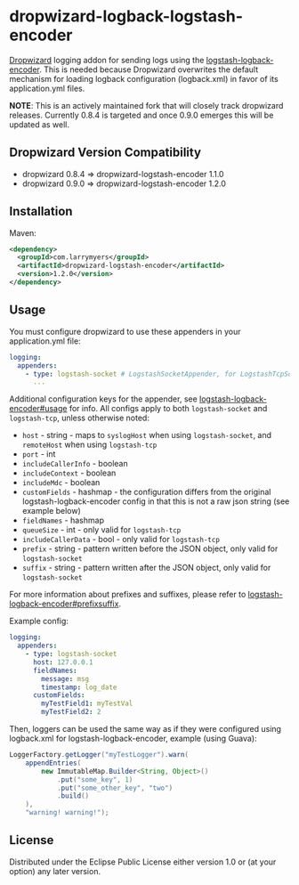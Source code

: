 # dropwizard-logback-logstash-encoder

[Dropwizard](http://dropwizard.io/) logging addon for sending logs using the [logstash-logback-encoder](https://github.com/logstash/logstash-logback-encoder). 
This is needed because Dropwizard overwrites the default mechanism for loading logback configuration (logback.xml) in favor of its application.yml files.

**NOTE**: This is an actively maintained fork that will closely track dropwizard releases. Currently 0.8.4 is targeted
and once 0.9.0 emerges this will be updated as well.

## Dropwizard Version Compatibility

* dropwizard 0.8.4 => dropwizard-logstash-encoder 1.1.0
* dropwizard 0.9.0 => dropwizard-logstash-encoder 1.2.0

## Installation
Maven:
```xml
<dependency>
  <groupId>com.larrymyers</groupId>
  <artifactId>dropwizard-logstash-encoder</artifactId>
  <version>1.2.0</version>
</dependency>
```

## Usage
You must configure dropwizard to use these appenders in your application.yml file:
```yml
logging:
  appenders:
    - type: logstash-socket # LogstashSocketAppender, for LogstashTcpSocketAppender use logstash-tcp
      ...
```

Additional configuration keys for the appender, see [logstash-logback-encoder#usage](https://github.com/logstash/logstash-logback-encoder/blob/master/README.md#usage) for info. 
All configs apply to both `logstash-socket` and `logstash-tcp`, unless otherwise noted:

* `host` - string - maps to `syslogHost` when using `logstash-socket`, and `remoteHost` when using `logstash-tcp`
* `port` - int
* `includeCallerInfo` - boolean
* `includeContext` - boolean
* `includeMdc` - boolean
* `customFields` - hashmap - the configuration differs from the original logstash-logback-encoder config in that this is not a raw json string (see example below)
* `fieldNames` - hashmap
* `queueSize` - int - only valid for `logstash-tcp`
* `includeCallerData` - bool - only valid for `logstash-tcp`
* `prefix` - string - pattern written before the JSON object, only valid for `logstash-socket`
* `suffix` - string - pattern written after the JSON object, only valid for `logstash-socket`

For more information about prefixes and suffixes, please refer to [logstash-logback-encoder#prefixsuffix](https://github.com/logstash/logstash-logback-encoder/blob/master/README.md#prefixsuffix).

Example config:
```yaml
logging:
  appenders:
    - type: logstash-socket
      host: 127.0.0.1
      fieldNames:
        message: msg
        timestamp: log_date
      customFields:
        myTestField1: myTestVal
        myTestField2: 2
```

Then, loggers can be used the same way as if they were configured using logback.xml for logstash-logback-encoder, example (using Guava):
```java
LoggerFactory.getLogger("myTestLogger").warn(
	appendEntries(
		new ImmutableMap.Builder<String, Object>()
			.put("some_key", 1)
			.put("some_other_key", "two")
			.build()
	),
	"warning! warning!");
```
## License

Distributed under the Eclipse Public License either version 1.0 or (at
your option) any later version.
